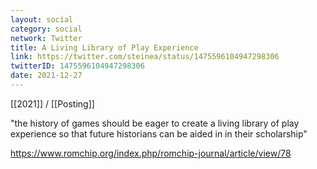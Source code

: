 ```yaml
---
layout: social
category: social
network: Twitter
title: A Living Library of Play Experience
link: https://twitter.com/steinea/status/1475596104947298306
twitterID: 1475596104947298306
date: 2021-12-27
---
```


[[2021]] / [[Posting]]

"the history of games should be eager to create a living library of play experience so that future historians can be aided in in their scholarship"

<https://www.romchip.org/index.php/romchip-journal/article/view/78>
